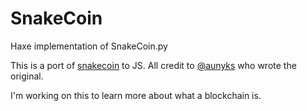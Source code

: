 # SnakeCoin
Haxe implementation of SnakeCoin.py

This is a port of
[snakecoin](https://gist.github.com/aunyks/47d157f8bc7d1829a729c2a6a919c173) to
JS. All credit to [@aunyks](https://github.com/aunyks) who wrote the original.

I'm working on this to learn more about what a blockchain is.
